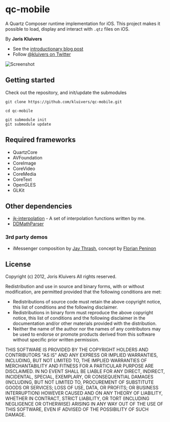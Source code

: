 # qc-mobile

A Quartz Composer runtime implementation for iOS. This project makes it possible to load, display and interact with `.qtz` files on iOS.

By **Joris Kluivers**

- See the [introductionary blog post](http://joris.kluivers.nl/blog/2013/06/04/quartz-composer-for-ios/)
- Follow [@kluivers on Twitter][twitter]

![Screenshot](Screenshot.jpg)

## Getting started

Check out the repository, and init/update the submodules

    git clone https://github.com/kluivers/qc-mobile.git
    
    cd qc-mobile
    
    git submodule init
    git submodule update


## Required frameworks

- QuartzCore
- AVFoundation
- CoreImage
- CoreVideo
- CoreMedia
- CoreText
- OpenGLES
- GLKit

## Other dependencies

- [jk-interpolation][interpolation] - A set of interpolation functions written by me.
- [DDMathParser][math-parser]

### 3rd party demos

- iMessenger composition by [Jay Thrash](http://twitter.com/jaythrash), concept by [Florian Peninon](http://dribbble.com/shots/1048781-iMessage-Concept)


## License

Copyright (c) 2012, Joris Kluivers
All rights reserved.

Redistribution and use in source and binary forms, with or without
modification, are permitted provided that the following conditions are met:

 - Redistributions of source code must retain the above copyright 
   notice, this list of conditions and the following disclaimer.
 - Redistributions in binary form must reproduce the above copyright
   notice, this list of conditions and the following disclaimer in the
   documentation and/or other materials provided with the distribution.
 - Neither the name of the author nor the
   names of any contributors may be used to endorse or promote products
   derived from this software without specific prior written permission.

THIS SOFTWARE IS PROVIDED BY THE COPYRIGHT HOLDERS AND CONTRIBUTORS "AS IS" AND
ANY EXPRESS OR IMPLIED WARRANTIES, INCLUDING, BUT NOT LIMITED TO, THE IMPLIED
WARRANTIES OF MERCHANTABILITY AND FITNESS FOR A PARTICULAR PURPOSE ARE
DISCLAIMED. IN NO EVENT SHALL <COPYRIGHT HOLDER> BE LIABLE FOR ANY
DIRECT, INDIRECT, INCIDENTAL, SPECIAL, EXEMPLARY, OR CONSEQUENTIAL DAMAGES
(INCLUDING, BUT NOT LIMITED TO, PROCUREMENT OF SUBSTITUTE GOODS OR SERVICES;
LOSS OF USE, DATA, OR PROFITS; OR BUSINESS INTERRUPTION) HOWEVER CAUSED AND
ON ANY THEORY OF LIABILITY, WHETHER IN CONTRACT, STRICT LIABILITY, OR TORT
(INCLUDING NEGLIGENCE OR OTHERWISE) ARISING IN ANY WAY OUT OF THE USE OF THIS
SOFTWARE, EVEN IF ADVISED OF THE POSSIBILITY OF SUCH DAMAGE.

[interpolation]: http://bitbucket.org/kluivers/jk-interpolation
[twitter]: http://twitter.com/kluivers
[math-parser]: http://funwithobjc.tumblr.com/post/6196535272/parsing-mathematical-expressions
